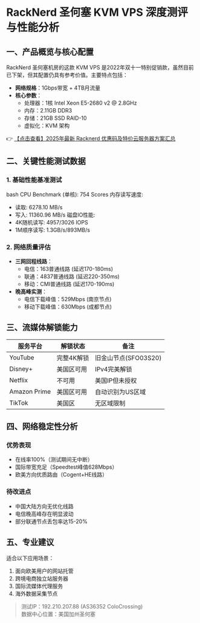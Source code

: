 # RackNerd 圣何塞 KVM VPS 深度测评与性能分析

## 一、产品概览与核心配置

RackNerd 圣何塞机房的这款 KVM VPS 是2022年双十一特别促销款，虽然目前已下架，但其配置仍具有参考价值。主要特点包括：

- **网络规格**：1Gbps带宽 + 4TB月流量
- **核心参数**：
  - 处理器：1核 Intel Xeon E5-2680 v2 @ 2.8GHz
  - 内存：2.11GB DDR3
  - 存储：21GB SSD RAID-10
  - 虚拟化：KVM 架构

👉 [【点击查看】2025年最新 Racknerd 优惠码及特价云服务器方案汇总](https://bit.ly/Rack_Nerd)

## 二、关键性能测试数据

### 1. 基础性能基准测试
bash
CPU Benchmark (单核): 754 Scores
内存读写速度:
- 读取: 6278.10 MB/s
- 写入: 11360.96 MB/s
磁盘IO性能:
- 4K随机读写: 4957/3026 IOPS
- 1M顺序读写: 1.3GB/s/893MB/s

### 2. 网络质量评估
- **三网回程线路**：
  - 电信：163普通线路 (延迟170-180ms)
  - 联通：4837普通线路 (延迟220-350ms)
  - 移动：CMI普通线路 (延迟170-190ms)
- **晚高峰实测**：
  - 电信下载峰值：529Mbps (南京节点)
  - 移动下载峰值：630Mbps (成都节点)

## 三、流媒体解锁能力

| 服务平台       | 解锁状态       | 备注                  |
|----------------|----------------|-----------------------|
| YouTube        | 完整4K解锁     | 旧金山节点(SFO03S20) |
| Disney+        | 美国区可用     | IPv4完美解锁         |
| Netflix        | 不可用         | 美国IP但未授权       |
| Amazon Prime   | 美国区可用     | 自动识别为US区域     |
| TikTok         | 美国区         | 无区域限制           |

## 四、网络稳定性分析

### 优势表现
- 在线率100%（测试期间无中断）
- 国际带宽充足（Speedtest峰值628Mbps）
- 欧美方向优质路由（Cogent+HE线路）

### 待改进点
- 中国大陆方向无优化线路
- 电信晚高峰存在明显波动
- 部分联通节点丢包率达15-20%

## 五、专业建议

适合以下应用场景：
1. 面向欧美用户的网站托管
2. 跨境电商独立站服务器
3. 国际流媒体代理服务
4. 海外数据采集节点

> 测试IP：192.210.207.88 (AS36352 ColoCrossing)  
> 数据中心位置：美国加州圣何塞